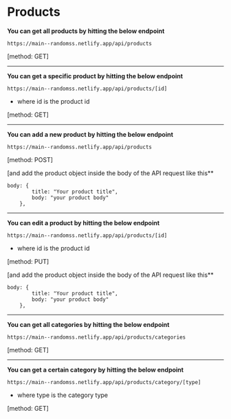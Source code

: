 # Products

**You can get all products by hitting the below endpoint**
```
https://main--randomss.netlify.app/api/products
```


[method: GET]

-------

**You can get a specific product by hitting the below endpoint**
```
https://main--randomss.netlify.app/api/products/[id]
```
- where id is the product id


[method: GET]

-------
**You can add a new product by hitting the below endpoint**
```
https://main--randomss.netlify.app/api/products
```
[method: POST]


[and add the product object inside the body of the API request like this**
```
body: {
        title: "Your product title",
        body: "your product body"
    },
```

-------
**You can edit a product by hitting the below endpoint**
```
https://main--randomss.netlify.app/api/products/[id]
```
- where id is the product id


[method: PUT]


[and add the product object inside the body of the API request like this**
```
body: {
        title: "Your product title",
        body: "your product body"
    },
```

-------
**You can get all categories by hitting the below endpoint**
```
https://main--randomss.netlify.app/api/products/categories
```


[method: GET]

-------
**You can get a certain category by hitting the below endpoint**
```
https://main--randomss.netlify.app/api/products/category/[type]
```


- where type is the category type


[method: GET]